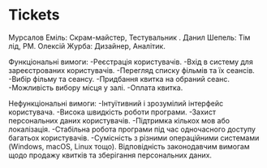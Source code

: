 # Tickets
Мурсалов Еміль: Скрам-майстер, Тестувальник .
Данил Шепель: Тім лід, PM.
Олексій Журба: Дизайнер, Аналітик.

Функціональні вимоги:
-Реєстрація користувачів.
-Вхід в систему для зареєстрованих користувачів.
-Перегляд списку фільмів та їх сеансів.
-Вибір фільму та сеансу.
-Придбання квитка на обраний сеанс.
-Можливість вибору місця у залі.
-Оплата квитка.

Нефункціональні вимоги:
-Інтуїтивний і зрозумілий інтерфейс користувача.
-Висока швидкість роботи програми.
-Захист персональних даних користувачів.
-Підтримка кількох мов або локалізація.
-Стабільна робота програми під час одночасного доступу багатьох користувачів.
-Сумісність з різними операційними системами (Windows, macOS, Linux тощо).
Відповідність законодавчим вимогам щодо продажу квитків та зберігання персональних даних.
